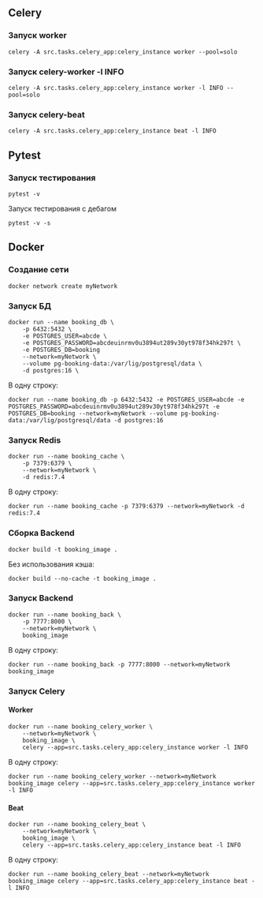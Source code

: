 ## Celery

### Запуск worker
```
celery -A src.tasks.celery_app:celery_instance worker --pool=solo
```

### Запуск celery-worker -l INFO
```
celery -A src.tasks.celery_app:celery_instance worker -l INFO --pool=solo
```

### Запуск celery-beat
```
celery -A src.tasks.celery_app:celery_instance beat -l INFO
```


## Pytest

### Запуск тестирования
```
pytest -v
```
Запуск тестирования с дебагом
```
pytest -v -s
```

## Docker

### Создание сети
```
docker network create myNetwork
```

### Запуск БД
```
docker run --name booking_db \
    -p 6432:5432 \
    -e POSTGRES_USER=abcde \
    -e POSTGRES_PASSWORD=abcdeuinrmv0u3894ut289v30yt978f34hk297t \
    -e POSTGRES_DB=booking
    --network=myNetwork \
    --volume pg-booking-data:/var/lig/postgresql/data \
    -d postgres:16 \
```
В одну строку:
```
docker run --name booking_db -p 6432:5432 -e POSTGRES_USER=abcde -e POSTGRES_PASSWORD=abcdeuinrmv0u3894ut289v30yt978f34hk297t -e POSTGRES_DB=booking --network=myNetwork --volume pg-booking-data:/var/lig/postgresql/data -d postgres:16
```

### Запуск Redis
```
docker run --name booking_cache \
    -p 7379:6379 \
    --network=myNetwork \
    -d redis:7.4
```
В одну строку:
```
docker run --name booking_cache -p 7379:6379 --network=myNetwork -d redis:7.4
```

### Сборка Backend
```
docker build -t booking_image .
```
Без использования кэша:
```
docker build --no-cache -t booking_image .
```
### Запуск Backend
```
docker run --name booking_back \
    -p 7777:8000 \
    --network=myNetwork \
    booking_image
```
В одну строку:
```
docker run --name booking_back -p 7777:8000 --network=myNetwork booking_image
```

### Запуск Celery
#### Worker
```
docker run --name booking_celery_worker \
    --network=myNetwork \
    booking_image \
    celery --app=src.tasks.celery_app:celery_instance worker -l INFO
```
В одну строку:
```
docker run --name booking_celery_worker --network=myNetwork booking_image celery --app=src.tasks.celery_app:celery_instance worker -l INFO
```

#### Beat
```
docker run --name booking_celery_beat \
    --network=myNetwork \
    booking_image \
    celery --app=src.tasks.celery_app:celery_instance beat -l INFO
```
В одну строку:
```
docker run --name booking_celery_beat --network=myNetwork booking_image celery --app=src.tasks.celery_app:celery_instance beat -l INFO
```
